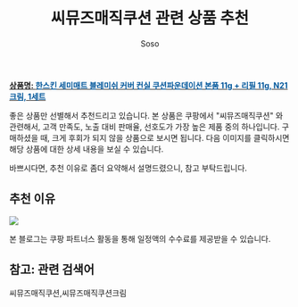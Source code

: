 ﻿---
layout: post
title:  "씨뮤즈매직쿠션 관련 상품 추천"
author: Soso
categories: [ 디지털/가전]
tags: [씨뮤즈매직쿠션,씨뮤즈매직쿠션크림]
image: https://ads-partners.coupang.com/image1/HQ1GqcXQzZjHl1MiHRvSDOc7aA9zPckuxyMCW-7nHK82lmlKCg0mhK4e5aeR_7DoLA8L3Xe_aiRyC9bMZmvKfGrGzF-S5aLekA8HBKV7xj-6PDo3OnjX-vg2W4dhy9XezfV_8IwXgjTx4KZGbVDaa8Hlm8HI-1X2n3eM3KXCx-sdMwW9L9ZrZGYqkh275jnB6_qF9ffIUhAXeaukC7SDJ8JtidHGwgPgtUsSVh4v6HA0OwCSwiXi0SrUEh1LGB0EUAnLPN4JTvACna8fL12m76581mm7PEKg50Kj 
description: "쿠팡에서 씨뮤즈매직쿠션 관련 상품으로 가장 고객 선호도가 높은 제품 중 하나입니다."
---

<a href="https://link.coupang.com/re/AFFSDP?lptag=AF5673682&pageKey=1315767279&itemId=2334485346&vendorItemId=70331154219&traceid=V0-153-ba4517d4e2305bb9&clickBeacon=-VSRYSDMXIiKNYSx-TwAfuObe5eI9-MI-5gVRWPkAXkP3U7s-IiwoKfg1ZsAxkIQ4aRBJ4FaAAckpl5CtbN-iQoxonWALsB9L3_0Yxj_qxgduHCYpV5HrjvCEviDY_blslr8qTkYP9aqnJxj0KeHh52PUgHxDTfhSrx-kJEOrb1LOl4MjcqWUVQZz1Mfi00AOq6O1C_SmdRfCUkDMPss8DrWupKS5QeVpOntfXZOGF4WqRiUIksSiDF11latteLVwiIV2y27x0-tmPPEjl3VMEkl8pvZJZmLv6Rnndii9R4U_qltCsmArrBARnW0V0JQC4sTmDvOjRgcZrmPlUA4_4szxaLiUP13yBlDW3NoLmIF5FKtKbdergApvs2WkVtpyNaMpDMak3Ye6oy1XqlEIHXVoDGCWdWtDiUPknSb3DqLpTaA_dxIZBk0nNfgSO_ejyc-nYpnJwcYIu3GxOuiquEAP8NEa1th26KCZ6-zYqWdrLpsFcBJbegG-Q3Zil8F_xAOe8Ca_zosjP_16Cn-fb6oPgDvimEefQzkoRJ2qDp6AfJdRqYpycam5nua39uuberkgJ8Bl68G4EIBmfbYHtKFUnnS9XbHIOYcbzoR2Mt2NyBhnJEvRdznBntqaKvrScWo58nLAZRwp0-wFp-4i7hNbcqtcBYAYJ35n49dLb_OR_q_Mk3JhUR7cEDS0kJ4ZjpI9fWD07M_Yg18Y_OeCOotEVC1OlJ6OWcJjN7-mRAgTyCxlFBVi8YQAKv9D6GGSwn7cJsPxKmVe8z_6zPPqxJw-v05-pG9ppQQ2lttVlq1QexTOS5WsUY93Rb1jOIZX7PjSCoMHHMmFpiuDCFtzkLlrcokXEI4Le7zGw5x41ZYTh57w8rUaih84XIQslVF4LaW6PF2deo_J8evFfRnX-Ks1xVf&requestid=20240206140106900239422482&token=31850C%7CMIXED"><b>상품명: <font color='#01579B'>한스킨 세미매트 블레미쉬 커버 컨실 쿠션파운데이션 본품 11g + 리필 11g, N21 크림, 1세트</font></b></a>

좋은 상품만 선별해서 추천드리고 있습니다.
본 상품은 쿠팡에서 "씨뮤즈매직쿠션" 와 관련해서, 고객 만족도, 노출 대비 판매율, 선호도가 가장 높은 제품 중의 하나입니다.
구매하셨을 때, 크게 후회가 되지 않을 상품으로 보시면 됩니다. 
다음 이미지를 클릭하시면 해당 상품에 대한 상세 내용을 보실 수 있습니다.

바쁘시다면, 추천 이유로 좀더 요약해서 설명드렸으니, 참고 부탁드립니다.

## 추천 이유 

<a href="https://link.coupang.com/re/AFFSDP?lptag=AF5673682&pageKey=1315767279&itemId=2334485346&vendorItemId=70331154219&traceid=V0-153-ba4517d4e2305bb9&clickBeacon=-VSRYSDMXIiKNYSx-TwAfuObe5eI9-MI-5gVRWPkAXkP3U7s-IiwoKfg1ZsAxkIQ4aRBJ4FaAAckpl5CtbN-iQoxonWALsB9L3_0Yxj_qxgduHCYpV5HrjvCEviDY_blslr8qTkYP9aqnJxj0KeHh52PUgHxDTfhSrx-kJEOrb1LOl4MjcqWUVQZz1Mfi00AOq6O1C_SmdRfCUkDMPss8DrWupKS5QeVpOntfXZOGF4WqRiUIksSiDF11latteLVwiIV2y27x0-tmPPEjl3VMEkl8pvZJZmLv6Rnndii9R4U_qltCsmArrBARnW0V0JQC4sTmDvOjRgcZrmPlUA4_4szxaLiUP13yBlDW3NoLmIF5FKtKbdergApvs2WkVtpyNaMpDMak3Ye6oy1XqlEIHXVoDGCWdWtDiUPknSb3DqLpTaA_dxIZBk0nNfgSO_ejyc-nYpnJwcYIu3GxOuiquEAP8NEa1th26KCZ6-zYqWdrLpsFcBJbegG-Q3Zil8F_xAOe8Ca_zosjP_16Cn-fb6oPgDvimEefQzkoRJ2qDp6AfJdRqYpycam5nua39uuberkgJ8Bl68G4EIBmfbYHtKFUnnS9XbHIOYcbzoR2Mt2NyBhnJEvRdznBntqaKvrScWo58nLAZRwp0-wFp-4i7hNbcqtcBYAYJ35n49dLb_OR_q_Mk3JhUR7cEDS0kJ4ZjpI9fWD07M_Yg18Y_OeCOotEVC1OlJ6OWcJjN7-mRAgTyCxlFBVi8YQAKv9D6GGSwn7cJsPxKmVe8z_6zPPqxJw-v05-pG9ppQQ2lttVlq1QexTOS5WsUY93Rb1jOIZX7PjSCoMHHMmFpiuDCFtzkLlrcokXEI4Le7zGw5x41ZYTh57w8rUaih84XIQslVF4LaW6PF2deo_J8evFfRnX-Ks1xVf&requestid=20240206140106900239422482&token=31850C%7CMIXED"><img src="https://thumbnail6.coupangcdn.com/thumbnails/remote/q89/image/retail/images/7886635077384580-daa9a8a8-17ec-4b55-8bb1-076e070f45da.jpg"></a> 

본 블로그는 쿠팡 파트너스 활동을 통해 일정액의 수수료를 제공받을 수 있습니다.

## 참고: 관련 검색어    
씨뮤즈매직쿠션,씨뮤즈매직쿠션크림